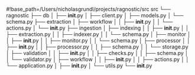 #!base_path=/Users/nicholasgrundl/projects/ragnostic/src
src
└── ragnostic
    ├── db
    │   ├── __init__.py
    │   ├── client.py
    │   ├── models.py
    │   └── schema.py
    ├── extraction
    │   ├── workflow
    │   │   ├── __init__.py
    │   │   └── actions.py
    │   └── __init__.py
    ├── ingestion
    │   ├── indexing
    │   │   ├── __init__.py
    │   │   ├── extraction.py
    │   │   ├── indexer.py
    │   │   └── schema.py
    │   ├── monitor
    │   │   ├── __init__.py
    │   │   ├── monitor.py
    │   │   └── schema.py
    │   ├── processor
    │   │   ├── __init__.py
    │   │   ├── processor.py
    │   │   ├── schema.py
    │   │   └── storage.py
    │   ├── validation
    │   │   ├── __init__.py
    │   │   ├── checks.py
    │   │   ├── schema.py
    │   │   └── validator.py
    │   ├── workflow
    │   │   ├── __init__.py
    │   │   ├── actions.py
    │   │   └── application.py
    │   ├── __init__.py
    │   └── utils.py
    └── __init__.py